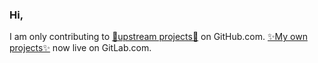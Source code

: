 ### Hi,

I am only contributing to [🌱upstream projects🌱](https://github.com/Bengt) on GitHub.com. [✨My own projects✨](https://gitlab.com/bengt) now live on GitLab.com.
